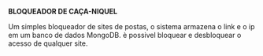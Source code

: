 **BLOQUEADOR DE CAÇA-NIQUEL**

Um simples bloqueador de sites de postas, o sistema armazena o link e o ip em um banco de dados MongoDB.
è possivel bloquear e desbloquear o acesso de qualquer site.
